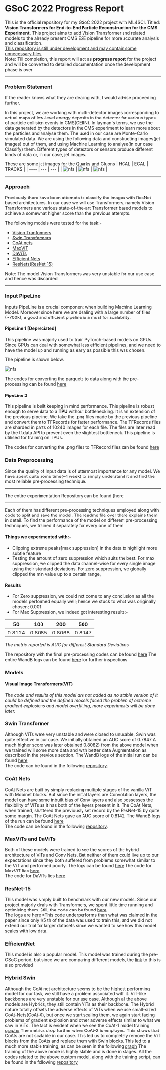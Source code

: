 # GSoC 2022 Progress Report
This is the official repository for my GSoC 2022 project with ML4SCI.
Titled: **Vision Transformers for End-to-End Particle Reconstruction for the CMS Experiment.**
This project aims to add Vision Transformer and related models to the already present CMS E2E
pipeline for more accurate analysis and classification.</br>
<ins>This repository is still under development and may contain some unnecessary files</ins>.</br>
Note: Till completion, this report will act as **progress report** for the project and will be converted
to detailed documentation once the development phase is over
***
### Problem Statement
If the reader knows what they are dealing with, I would advise proceeding further.

In this project, we are working with multi-detector images corresponding to actual maps of low-level
energy deposits in the detector for various types of particle collision events in CMS(CERN).
In layman's terms, we use the data generated by the detectors in the CMS experiment to 
learn more about the particles and analyse them. The used in our case are Monte-Carlo simulated 
data. We are using the following data and constructing images(jet images) out of them, and using
Machine Learning to analyse(in our case Classify) them. Different types of detectors or sensors
produce different kinds of data or, in our case, jet images.

These are some jet images for the Quarks and Gluons
| HCAL | ECAL | TRACKS |
| ---- | --- | --- |
| ![nfs](./images/0.png) | ![nfs](./images/1.png) | ![nfs](./images/2.png) |

***
### Approach
Previously there have been attempts to classify the images with ResNet-based architectures. In our case
we will use Transformers, namely Vision Transformers and various state-of-the-art Transformer based models to
achieve a somewhat higher score than the previous attempts.

The following models were tested for the task:-
* [Vision Tranformers](https://arxiv.org/abs/2010.11929)
* [Swin Transformers](https://arxiv.org/abs/2103.14030)
* [CoAt nets](https://arxiv.org/abs/2106.04803)
* [MaxViT](https://arxiv.org/abs/2204.01697)
* [DaViTs](https://arxiv.org/abs/2204.03645)
* [Efficient Nets](https://arxiv.org/abs/1905.11946)
* [ResNets(ResNet 15)](https://arxiv.org/abs/1512.03385)</br>

Note: The model Vision Transformers was very unstable for our use case and hence was discarded
***
### Input PipeLine
Inputs PipeLine is a crucial component when building Machine Learning Model. Moreover
since here we are dealing with a large number of files (~700k), a good and efficient pipeline
is a must for scalability.

#### PipeLine 1 [Depreciated]
This pipeline was majorly used to train PyTorch-based models on GPUs. Since
GPUs can deal with somewhat less efficient pipelines, and we need to have the model 
up and running as early as possible this was chosen.</br>

The pipeline is shown below.

![nfs](./images/pipeline1.png)

The codes for converting the parquets to data along with the pre-processing can
be found [here](./Dataset_Finder/Try-2/runner.py)

#### PipeLine 2
This pipeline is built keeping in mind performance.
This pipeline is robust enough to serve data to a **TPU** without bottlenecking.
It is an extension of the previous pipeline. We take the .png files made by the
previous pipeline and convert them to TFRecords for faster performance. The TFRecords files 
are sharded in parts of 10240 images for each file. The files are later read by the tf.data API to prevent 
even the slightest bottleneck. This pipeline is utilised for training on TPUs.

The codes for converting the .png files to TFRecord files can be found [here](./TFRecord/TFRecord_Creater.ipynb)


### Data Preprocessing
Since the quality of Input data is of uttermost importance for any model. We have spent quite some time(~1 week)
to simply understand it and find the most reliable pre-processing technique.
***
The entire experimentation Repository can be found [here]
***
Each of them has different pre-processing techniques employed along with code to split and save the model.
The readme file over there explains them in detail.
To find the performance of the model on different pre-processing techniques, we trained it separately for every
one of them.

#### Things we experimented with:-
* Clipping extreme peaks[max suppression] in the data to highlight more subtle feature
* Testing the amount of zero suppression which suits the best.
For max suppression, we clipped the data channel-wise for every single image using their standard deviations.
For zero suppression, we globally clipped the min value up to a certain range,

#### Results
* For Zero suppression, we could not come to any conclusion as all the models performed equally well; hence we stuck to what was originally chosen; 0.001
* For Max Suppression, we indeed got interesting results:- </br>

| 50 | 100 | 200 | 500 | 
| --- | --- | --- | --- |
|0.8124 | 0.8085 | 0.8068 |0.8047 |

*The metric reported is AUC for different Standard Deviations* 


The repository with the final pre-processing codes can be found [here](https://github.com/dc250601/GSOC/tree/main/Dataset_Finder) 
The entire WandB logs can be found [here](https://wandb.ai/dc250601/Clipped%20dataset%20Finder_try2?workspace=user-dc250601) for further inspections

### Models


#### Visual Image Transformers(ViT)
*The code and results of this model are not added as no stable version of it could be defined
and the defined models faced the problem of extreme gradient explosions and model overfitting, more experiments
will be done later.* 

### Swin Transformer
Although ViTs were very unstable and were closed to unusable, Swin was quite effective in our case.
We initially obtained an AUC score of 0.7847
A much higher score was later obtained(0.8082) from the above model when we trained will some more data and with better data Augmentation
as described in the previous section.
The WandB logs of the initial run can be found [here](https://wandb.ai/dc250601/kaggle_Auc_fixed/runs/2m7wv9u6?workspace=user-dc250601)</br>
The code can be found in the following [repository](./Swin/Swin.ipynb).</br>


### CoAt Nets 
CoAt Nets are built by simply replacing multiple stages of the vanilla ViT with Mobinet blocks. But since the initial layers are Convolution 
layers, the model can have some inbuilt bias of Conv layers and also possesses the flexibility of ViTs as it has both of the layers present in it.
The CoAt Nets, when trained, shattered the previously set record by the ResNet-15 by quite some margin.
The CoAt Nets gave an AUC score of 0.8142.
The WandB logs of the run can be found [here](https://wandb.ai/dc250601/Total_dataset/runs/2lk1n956?workspace=user-dc250601)</br>
The code can be found in the following [repository](./CoAt_Full_dataset/master.py).


### MaxViTs and DaViTs
Both of these models were trained to see the scores of the hybrid architecture of ViTs and Conv Nets.
But neither of them could live up to our expectations since they both suffered from problems somewhat similar to the ViT and performed poorly.
The logs can be found [here](https://wandb.ai/dc250601/New_Models?workspace=user-dc250601)
The code for MaxViT lies [here](https://github.com/dc250601/GSOC/tree/main/Ensemble/MaxViT)</br>
The code for DaViTs lies [here](https://github.com/dc250601/GSOC/tree/main/Ensemble/DaViT)


### ResNet-15 
This model was simply built to benchmark with our new models. Since our project majorly deals with Transformers, we spent little time running
and optimising them.
Still, the code can be found [here](ResNet/ResNet.ipynb)</br>
The logs are [here](https://wandb.ai/dc250601/kaggle_Auc_fixed/runs/arhxi56z?workspace=user-dc250601)
*This code underperforms than what was claimed in the paper since only 1/5 th of the data was used to train this, and we did not extend our trial 
for larger datasets since we wanted to see how this model scales with low data.

### EfficientNet
This model is also a popular model. This model was trained during the pre-GSoC period, but since we are comparing different models, the [link](https://github.com/dc250601/CMS-GSoC-2022/tree/main/Common%20-%20II) to this
is also provided


### <ins>Hybrid Swin</ins>
Although the CoAt net architecture seems to be the highest performing model for our task, we still have a problem associated with it. ViT-like backbones are 
very unstable for our use case. Although all the above models are Hybrids, they still contain ViTs as their backbone. The Hybrid nature totally offsets the adverse
effects of ViTs when we use small-sized CoAt-Nets(CoAt-0), but once we start scaling them, we again start facing problems of gradient explosion and other adverse 
effects similar to what we saw in ViTs.
The fact is evident when we see the CoAt-1 model training [graphs](https://wandb.ai/dc250601/Coat1?workspace=user-dc250601)
The metrics drop further when CoAt-2 is employed. This shows that CoAts are not scalable in our case.
This led us to completely remove the ViT blocks from the CoAts and replace them with Swin blocks.
This led to a much more stable training, as can be seen in the following [graph](https://wandb.ai/dc250601/Ensemble/runs/21zil3cn?workspace=user-dc250601)
The training of the above mode is highly stable and is done in stages. All the codes related to the above custom model, along with the training script, can
be found in the following [repository](Ensemble/Eff_Swin/model.py)

